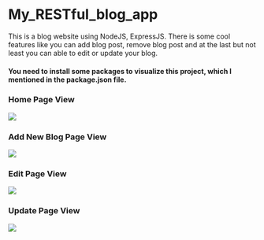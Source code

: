 # My_RESTful_blog_app 
This is a blog website using NodeJS, ExpressJS. There is some cool features like you can add blog post, remove blog post and at the last but not least  you can able to edit or update  your blog. 
#### You need to install some packages to visualize this project, which I mentioned in the package.json file. 
### Home Page View
![](https://github.com/SohelRaja/My_RESTful_blog_app/blob/master/screenshots/myblogHome.PNG)
### Add New Blog Page View
![](https://github.com/SohelRaja/My_RESTful_blog_app/blob/master/screenshots/myblogNewBlog.PNG)
### Edit Page View
![](https://github.com/SohelRaja/My_RESTful_blog_app/blob/master/screenshots/myblogEdit.PNG)
### Update Page View
![](https://github.com/SohelRaja/My_RESTful_blog_app/blob/master/screenshots/myblogSpecificPost.PNG)

